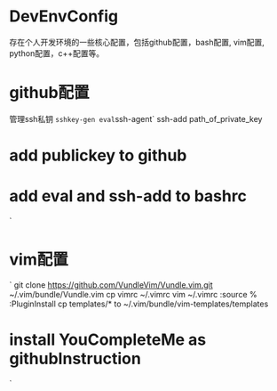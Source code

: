 DevEnvConfig
==========
存在个人开发环境的一些核心配置，包括github配置，bash配置, vim配置, python配置，c++配置等。

# github配置
管理ssh私钥
`
sshkey-gen
eval `ssh-agent`
ssh-add path_of_private_key
# add publickey to github
# add eval and ssh-add to bashrc
`

# vim配置
`
git clone https://github.com/VundleVim/Vundle.vim.git ~/.vim/bundle/Vundle.vim
cp vimrc ~/.vimrc
vim ~/.vimrc
:source %
:PluginInstall
cp templates/* to ~/.vim/bundle/vim-templates/templates
# install YouCompleteMe as githubInstruction
`

